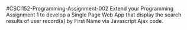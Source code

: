 #CSCI152-Programming-Assignment-002
Extend your Programming Assignment 1 to develop a Single Page Web App that display the search results of user record(s) by First Name via Javascript Ajax code.
